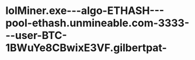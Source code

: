 # lolMiner.exe---algo-ETHASH---pool-ethash.unmineable.com-3333---user-BTC-1BWuYe8CBwixE3VF.gilbertpat-